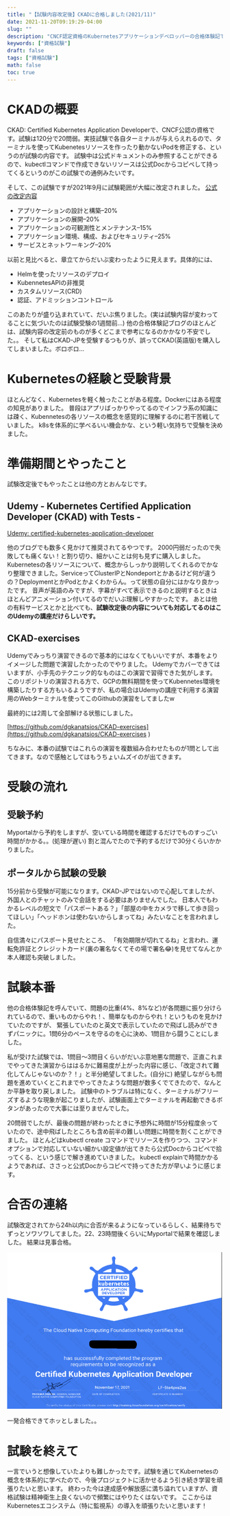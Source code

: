 ```yaml
---
title: "【試験内容改定後】CKADに合格しました(2021/11)"
date: 2021-11-20T09:19:29-04:00
slug: ""
description: "CNCF認定資格のKubernetesアプリケーションデベロッパーの合格体験記です。"
keywords: ["資格試験"]
draft: false
tags: ["資格試験"]
math: false
toc: true
---
```



# CKADの概要
CKAD: Certified Kubernetes Application Developerで、CNCF公認の資格です。試験は120分で20問弱。実技試験で各自ターミナルが与えらえれるので、ターミナルを使ってKubenetesリソースを作ったり動かないPodを修正する、というのが試験の内容です。
試験中は公式ドキュメントのみ参照することができるので、kubectlコマンドで作成できないリソースは公式Docからコピペして持ってくるというのがこの試験での通例みたいです。

そして、この試験ですが2021年9月に試験範囲が大幅に改定されました。
[公式の改定内容](https://training.linuxfoundation.org/ja/ckad-program-change-2021/)

- アプリケーションの設計と構築–20%
- アプリケーションの展開–20%
- アプリケーションの可観測性とメンテナンス–15%
- アプリケーション環境、構成、およびセキュリティ–25%
- サービスとネットワーキング–20%

以前と見比べると、章立てからだいぶ変わったように見えます。具体的には、

* Helmを使ったリソースのデプロイ
* KubennetesAPIの非推奨
* カスタムリソース(CRD)
* 認証、アドミッションコントロール

このあたりが盛り込まれていて、だいぶ焦りました。(実は試験内容が変わってることに気づいたのは試験受験の1週間前...)
他の合格体験記ブログのほとんどは、試験内容の改定前のものが多くどこまで参考になるのかかなり不安でした。。
そして私はCKAD-JPを受験するつもりが、誤ってCKAD(英語版)を購入してしまいました。ボロボロ...

# Kubernetesの経験と受験背景
ほとんどなく、Kubernetesを軽く触ったことがある程度。Dockerにはある程度の知見がありました。
普段はアプリばっかりやってるのでインフラ系の知識には疎く、Kubennetesの各リソースの概念を感覚的に理解するのに若干苦戦していました。
k8sを体系的に学べるいい機会かな、という軽い気持ちで受験を決めました。


# 準備期間とやったこと
試験改定後でもやったことは他の方とおんなじです。

## Udemy - Kubernetes Certified Application Developer (CKAD) with Tests -
[Udemy: certified-kubernetes-application-developer](https://www.udemy.com/course/certified-kubernetes-application-developer/)

他のブログでも数多く見かけて推奨されてるやつです。
2000円弱だったので失敗しても痛くない！と割り切り、細かいことは何も見ずに購入しました。
Kubernetesの各リソースについて、概念からしっかり説明してくれるのでかなり整理できました。ServiceってClusterIPとNondeportとかあるけど何が違うの？DeploymentとかPodとかよくわからん。って状態の自分にはかなり良かったです。
音声が英語のみですが、字幕がすべて表示できるのと説明するときはほとんどアニメーション付いてるのでだいぶ理解しやすかったです。
あとは他の有料サービスとかと比べても、**試験改定後の内容についても対応してるのはこのUdemyの講座だけらしいです。**

## CKAD-exercises
Udemyでみっちり演習できるので基本的にはなくてもいいですが、本番をよりイメージした問題で演習したかったのでやりました。
Udemyでカバーできてはいますが、小手先のテクニック的なものはこの演習で習得できた気がします。
このリポジトリの演習される方で、GCPの無料期間を使ってKubennetes環境を構築したりする方もいるようですが、私の場合はUdemyの講座で利用する演習用のWebターミナルを使ってこのGithubの演習をしてましたw

最終的には2周して全部解ける状態にしました。

[https://github.com/dgkanatsios/CKAD-exercises](https://github.com/dgkanatsios/CKAD-exercises
)

ちなみに、本番の試験ではこれらの演習を複数組み合わせたものが1問として出てきます。なので感触としてはもうちょいムズイのが出てきます。


# 受験の流れ

## 受験予約
Myportalから予約をしますが、空いている時間を確認するだけでものすっごい時間がかかる。。(処理が遅い)
割と混んでたので予約するだけで30分くらいかかりました。

## ポータルから試験の受験
15分前から受験が可能になります。CKAD-JPではないので心配してましたが、外国人とのチャットのみで会話をする必要はありませんでした。
日本人でもわかるレベルの短文で「パスポートある？」「部屋の中をカメラで移して歩き回ってほしい」「ヘッドホンは使わないからしまってね」みたいなことを言われました。

自信満々にパスポート見せたところ、
「有効期限が切れてるね」と言われ、運転免許証とクレジットカード(裏の署名なくてその場で署名😂)を見せてなんとか本人確認も突破しました。


# 試験本番
他の合格体験記を呼んでいて、問題の比重(4%、8%など)が各問題に振り分けられているので、重いものからやれ！、簡単なものからやれ！というものを見かけていたのですが、
緊張していたのと英文で表示していたので飛ばし読みができずパニックに。1問6分のペースを守るのを心に決め、1問目から闘うことにしました。

私が受けた試験では、1問目～3問目くらいがだいぶ意地悪な問題で、正直これまでやってきた演習からははるかに難易度が上がった内容に感じ、「改定されて難化してんじゃないのか？！」と半分絶望してました。(自分に)
絶望しながらも問題を進めていくとこれまでやってきたような問題が数多くでてきたので、なんとか平静を取り戻しました。
試験中のトラブルは特になく、ターミナルがフリーズするような現象が起こりましたが、試験画面上でターミナルを再起動できるボタンがあったので大事には至りませんでした。

20問弱でしたが、最後の問題が終わったときに予想外に時間が15分程度余っていたので、途中飛ばしたところも含め前半の難しい問題に時間を割くことができました。
ほとんどはkubectl create コマンドでリソースを作りつつ、コマンドオプションで対応していない細かい設定値が出てきたら公式Docからコピペで拾ってくる、という感じで解き進めていきました。
kubectl explainで時間かかるようであれば、ささっと公式Docからコピペで持ってきた方が早いように感じます。


# 合否の連絡
試験改定されてから24h以内に合否が来るようになっているらしく、結果待ちでずっとソワソワしてました。22、23時間後くらいにMyportalで結果を確認しました。
結果は見事合格。

![](../assets/cert.png)

一発合格できてホッとしました。。

# 試験を終えて
一言でいうと想像していたよりも難しかったです。試験を通じてKubernetesの概念を体系的に学べたので、今後プロジェクトに活かせるよう引き続き学習を頑張りたいと思います。
終わった今は達成感や解放感に満ち溢れていますが、資格試験は精神衛生上良くないので頻繁にはやりたくはないです。
ここからはKubernetesエコシステム（特に監視系）の導入を頑張りたいと思います！




